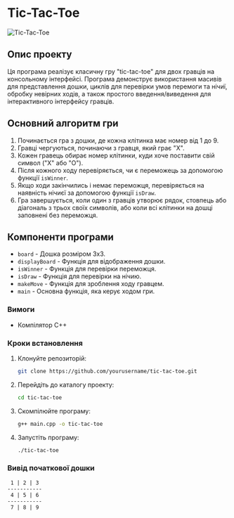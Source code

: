 # Tic-Tac-Toe

![Tic-Tac-Toe](https://via.placeholder.com/150)

## Опис проекту

Ця програма реалізує класичну гру "tic-tac-toe" для двох гравців на консольному інтерфейсі. Програма демонструє використання масивів для представлення дошки, циклів для перевірки умов перемоги та нічиї, обробку невірних ходів, а також простого введення/виведення для інтерактивного інтерфейсу гравців.

## Основний алгоритм гри

1. Починається гра з дошки, де кожна клітинка має номер від 1 до 9.
2. Гравці чергуються, починаючи з гравця, який грає "X".
3. Кожен гравець обирає номер клітинки, куди хоче поставити свій символ ("X" або "O").
4. Після кожного ходу перевіряється, чи є переможець за допомогою функції `isWinner`.
5. Якщо ходи закінчились і немає переможця, перевіряється на наявність нічиєї за допомогою функції `isDraw`.
6. Гра завершується, коли один з гравців утворює рядок, стовпець або діагональ з трьох своїх символів, або коли всі клітинки на дошці заповнені без переможця.

## Компоненти програми

- `board` - Дошка розміром 3x3.
- `displayBoard` - Функція для відображення дошки.
- `isWinner` - Функція для перевірки переможця.
- `isDraw` - Функція для перевірки на нічию.
- `makeMove` - Функція для зроблення ходу гравцем.
- `main` - Основна функція, яка керує ходом гри.

### Вимоги

- Компілятор C++

### Кроки встановлення

1. Клонуйте репозиторій:
    ```sh
    git clone https://github.com/yourusername/tic-tac-toe.git
    ```
2. Перейдіть до каталогу проекту:
    ```sh
    cd tic-tac-toe
    ```
3. Скомпілюйте програму:
    ```sh
    g++ main.cpp -o tic-tac-toe
    ```
4. Запустіть програму:
    ```sh
    ./tic-tac-toe
    ```

### Вивід початкової дошки

```plaintext
 1 | 2 | 3
-----------
 4 | 5 | 6
-----------
 7 | 8 | 9
